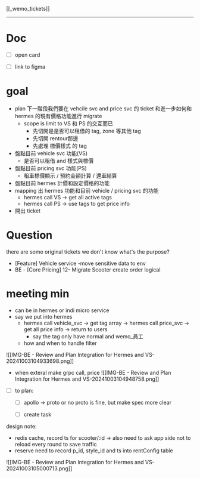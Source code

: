 [[_wemo_tickets]]

---

# Doc


- [ ] open card
- [ ] link to figma


# goal

- plan 下一階段我們要在 vehcile svc and price svc 的 ticket 和進一步如何和 hermes 的現有價格功能進行 migrate
	- scope is limit to VS 和 PS 的交互而已
		- 先切開是是否可以租借的 tag, zone 等其他 tag
		- 先切開 rentour那邊
		- 先處理 標價樣式 的 tag
- 盤點目前 vehicle svc 功能(VS)
	- 是否可以租借 and 樣式與標價
- 盤點目前 pricing svc 功能(PS)
	- 租車標價顯示 / 預約金額計算 / 還車結算
- 盤點目前 hermes 計價和設定價格的功能
- mapping 出 hermes 功能和目前 vehicle / pricing svc 的功能
	- hermes call VS -> get all active tags
	- hermes call PS -> use tags to get price info
- 開出 ticket



# Question

there are some original tickets we don't know what's the purpose?
- [Feature] Vehicle service -move sensitive data to env
- BE - [Core Pricing] 12- Migrate Scooter create order logical


# meeting min

- can be in hermes or indi micro service
- say we put into hermes
  - hermes call vehicle_svc -> get tag array -> hermes call price_svc -> get all price info -> return to users
    - say the tag only have normal and wemo\_員工
  - how and when to handle filter

![[IMG-BE - Review and Plan Integration for Hermes and VS-20241003104933698.png]]






- when exteral make grpc call, price
![[IMG-BE - Review and Plan Integration for Hermes and VS-20241003104948758.png]]



- [ ] to plan:
	- [ ] apollo -> proto or no proto is fine, but make spec more clear
	- [ ] create task



design note:
- redis cache, record ts for scooter/:id -> also need to ask app side not to reload every round to save traffic
- reserve need to record p_id, style_id and ts into rentConfig table









![[IMG-BE - Review and Plan Integration for Hermes and VS-20241003105000713.png]]